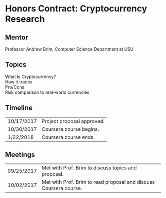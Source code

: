 # Honors Contract: Cryptocurrency Research

## Mentor
Professor Andrew Brim, Computer Science Department at USU

## Topics
What is Cryptocurrency?  
How it trades  
Pro/Cons  
Risk comparison to real-world currencies  

## Timeline

<table>
  <tr>
    <td>10/17/2017</td>
    <td>Project proposal approved.</td>
  </tr>
  <tr>
    <td>10/30/2017</td>
    <td>Coursera course begins.</td>
  </tr>
  <tr>
    <td>1/22/2018</td>
    <td>Coursera course ends.</td>
  </tr>
</table>

## Meetings

<table>
  <tr>
    <td>09/25/2017</td>
    <td>Met with Prof. Brim to discuss topics and proposal.</td>
  </tr>
  <tr>
    <td>10/02/2017</td>
    <td>Met with Prof. Brim to read proposal and discuss Coursera course.</td>
  </tr>
</table>
